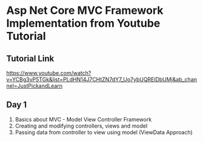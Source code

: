 # Asp Net Core MVC Framework Implementation from Youtube Tutorial
## Tutorial Link
https://www.youtube.com/watch?v=YCBg3vP5TGk&list=PLdHN14J7CHtZN7dY7_Uo7ybUQRElDbUMj&ab_channel=JustPickandLearn

## Day 1

1. Basics about MVC - Model View Controller Framework
2. Creating and modifying controllers, views and model
3. Passing data from controller to view using model (ViewData Approach)
